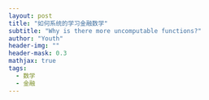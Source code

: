 ```yaml
---
layout: post
title: "如何系统的学习金融数学"
subtitle: "Why is there more uncomputable functions?"
author: "Youth"
header-img: ""
header-mask: 0.3
mathjax: true
tags:
  - 数学
  - 金融
---
```


